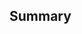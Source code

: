 <!--
  Thank you for your pull request!

  Before submitting, please make sure the following is done:

  - Fork the repository and create your branch from `master`.
  - If you've fixed a bug or added code that should be tested, add tests.
  - Ensure `yarn test` passes (this runs jest, prettier and lint).
-->

## Summary

<!--
  Explain the motivation for making this change.
-->

